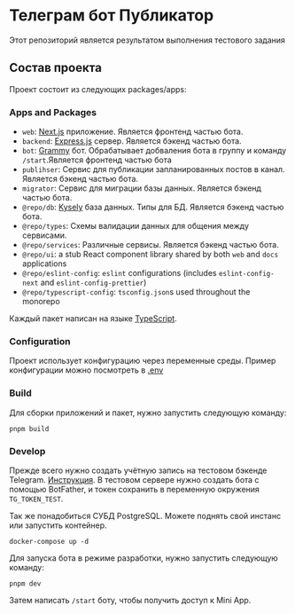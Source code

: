 # Телеграм бот Публикатор

Этот репозиторий является результатом выполнения тестового задания

## Состав проекта

Проект состоит из следующих packages/apps:

### Apps and Packages

- `web`: [Next.js](https://nextjs.org/) приложение. Является фронтенд частью бота.
- `backend`: [Express.js](https://expressjs.com/) сервер. Является бэкенд частью бота.
- `bot`: [Grammy](https://grammy.dev/) бот. Обрабатывает добваления бота в группу и команду `/start`.Является фронтенд частью бота
- `publihser`: Сервис для публикации запланированных постов в канал. Является бэкенд частью бота.
- `migrator`: Сервис для миграции базы данных. Является бэкенд частью бота.
- `@repo/db`: [Kysely](https://kysely.org/) база данных. Типы для БД. Является бэкенд частью бота.
- `@repo/types`: Схемы валидации данных для общения между сервисами.
- `@repo/services`: Различные сервисы. Является бэкенд частью бота.
- `@repo/ui`: a stub React component library shared by both `web` and `docs` applications
- `@repo/eslint-config`: `eslint` configurations (includes `eslint-config-next` and `eslint-config-prettier`)
- `@repo/typescript-config`: `tsconfig.json`s used throughout the monorepo

Каждый пакет написан на языке [TypeScript](https://www.typescriptlang.org/).

### Configuration
Проект использует конфигурацию через переменные среды.
Пример конфигурации можно посмотреть в [.env](.env.example)

### Build

Для сборки приложений и пакет, нужно запустить следующую команду:

```
pnpm build
```

### Develop

Прежде всего нужно создать учётную запись на тестовом бэкенде Telegram. [Инструкция](https://docs.telegram-mini-apps.com/platform/test-environment).
В тестовом сервере нужно создать бота с помощью BotFather, и токен сохранить в переменную окружения `TG_TOKEN_TEST`.

Так же понадобиться СУБД PostgreSQL. Можете поднять свой инстанс или запустить контейнер.
```
docker-compose up -d
```

Для запуска бота в режиме разработки, нужно запустить следующую команду:

```
pnpm dev
```

Затем написать `/start` боту, чтобы получить доступ к Mini App.
